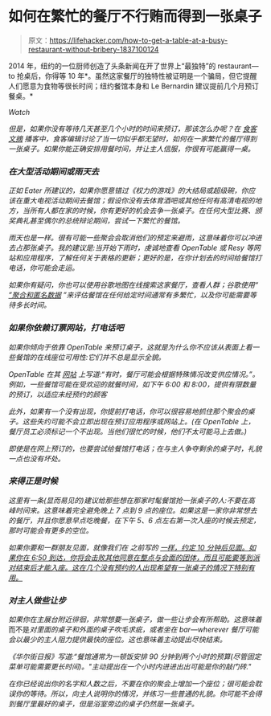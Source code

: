 # 如何在繁忙的餐厅不行贿而得到一张桌子

> 原文：<https://lifehacker.com/how-to-get-a-table-at-a-busy-restaurant-without-bribery-1837100124>

2014 年，纽约的一位厨师创造了头条新闻在开了世界上“最独特”的 restaurant⁠—to 抢桌后，你得等 10 年*。虽然这家餐厅的独特性被证明是一个骗局，但它提醒人们愿意为食物等很长时间；纽约餐馆本身和 Le Bernardin 建议提前几个月预订餐桌。* 

*Watch*

*但是，如果你没有等待几天甚至几个小时的时间来预订，那该怎么办呢？在 [食客文摘](https://www.eater.com/2019/8/9/20759520/how-to-get-into-the-busiest-new-york-restaurants) 播客中，食客编辑讨论了当一切似乎都无望时，如何在一家繁忙的餐厅得到一张桌子。如果你能正确安排用餐时间，并让主人信服，你很有可能赢得一桌。*

### *在大型活动期间或雨天去*

*正如 Eater 所建议的，如果你愿意错过《权力的游戏》的大结局或超级碗，你应该在重大电视活动期间去餐馆；假设你没有去体育酒吧或其他任何有高清电视的地方，当所有人都在家的时候，你有更好的机会去争一张桌子。在任何大型比赛、颁奖典礼甚至偶尔的总统辩论期间，尝试一下繁忙的餐馆。*

*雨天也是一样。很有可能一些聚会会取消他们的预定来避雨，这意味着你可以冲进去占那张桌子。我的建议是:当开始下雨时，虔诚地查看 OpenTable 或 Resy 等网站和应用程序，了解任何关于表格的更新；更好的是，在你计划去的时间给餐馆打电话，你可能会走运。*

*如果你有疑问，你也可以使用谷歌地图在线搜索这家餐厅，查看人群；谷歌使用“ [”聚合和匿名数据](https://support.google.com/business/answer/6263531?hl=en) ”来评估餐馆在任何给定时间通常有多繁忙，以及你可能需要等待多长时间。*

### *如果你依赖订票网站，打电话吧*

*如果你倾向于依靠 OpenTable 来预订桌子，这就是为什么你不应该从表面上看一些餐馆的在线座位可用性:它们并不总是显示全貌。*

*OpenTable 在其 [网站](https://help.opentable.com/s/article/Why-did-your-site-say-no-tables-were-available-but-when-I-called-the-restaurant-I-got-one-1505261059458?language=en_US) 上写道:“有时，餐厅可能会根据特殊情况改变供应情况。”。例如，一些餐馆可能在受欢迎的就餐时间，如下午 6:00 和 8:00，提供有限数量的预订，以适应未经预约的顾客*

*此外，如果有一个没有出现，你提前打电话，你可以很容易地抓住那个聚会的桌子。这些失约可能不会立即出现在预订应用程序或网站上。(在 OpenTable 上，餐厅员工必须标记一个不出现。当他们很忙的时候，他们不太可能马上去做。)*

*即使是在网上预订的，也要尝试给餐馆打电话；在与主人争夺剩余的桌子时，礼貌一点也没有坏处。*

### *来得正是时候*

*这里有一条(显而易见的)建议给那些想在那家时髦餐馆抢一张桌子的人:不要在高峰时间来。这意味着完全避免晚上 7 点到 9 点的座位。如果这是一家你非常想去的餐厅，并且你愿意早点吃晚餐，在下午 5、6 点左右第一次入座的时候去预定，那时可能会有更多的空位。*

*如果你要和一群朋友见面，就像我们在 之前写的 [一样，约定 10 分钟后见面。如果你在 6:50 到达，你将会击败其他同意在整点与*会面的团体，而且可能要等到派对结束后才能入座。这在几个没有预约的人出现希望有一张桌子的情况下特别有用。*](https://lifehacker.com/how-to-get-a-table-at-a-busy-restaurant-1831842433)*

### *对主人做些让步*

*如果你在主展台附近徘徊，非常想要一张桌子，做一些让步会有所帮助。这意味着*而不是*对里面的桌子和外面的桌子吹毛求疵，或者坐在 bar⁠—wherever 餐厅可能会以最少的主人阻力提供最快的座位。这也意味着主动提出尽快结束。*

*《华尔街日报》写道:“餐馆通常为一顿饭安排 90 分钟到两个小时的预算(尽管固定菜单可能需要更长时间)。"主动提出在一个小时内进进出出可能是你的敲门砖."*

*在你已经说出你的名字和人数之后，不要在你的聚会上增加一个座位；很可能会耽误你的等待。所以，向主人说明你的情况，并练习一些普通的礼貌。你可能不会得到餐厅里最好的桌子，但是浴室旁边的桌子仍然是一张桌子。*